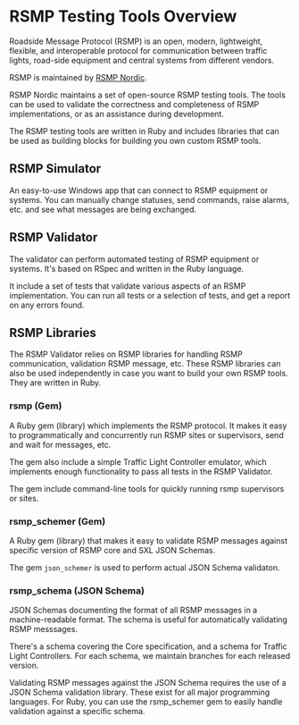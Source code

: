 # RSMP Testing Tools Overview
Roadside Message Protocol (RSMP) is an open, modern, lightweight, flexible, and interoperable protocol for communication between traffic lights, road-side equipment and central systems from different vendors.

RSMP is maintained by [RSMP Nordic](https://rsmp-nordic.org).

RSMP Nordic maintains a set of open-source RSMP testing tools. The tools can be used to validate the correctness and completeness of RSMP implementations, or as an assistance during development.

The RSMP testing tools are written in Ruby and includes libraries that can be used as building blocks for building you own custom RSMP tools.

## RSMP Simulator
An easy-to-use Windows app that can connect to RSMP equipment or systems. You can manually change statuses, send commands, raise alarms, etc. and see what messages are being exchanged.

## RSMP Validator
The validator can perform automated testing of RSMP equipment or systems. It's
based on RSpec and written in the Ruby language.

It include a set of tests that validate various aspects of an RSMP implementation. You can run all tests or a selection of tests, and get a report on any errors found.

## RSMP Libraries
The RSMP Validator relies on RSMP libraries for handling RSMP communication, validation RSMP message, etc. These RSMP libraries can also be used independently in case you want to build your own RSMP tools. They are written in Ruby.

### rsmp (Gem)
A Ruby gem (library) which implements the RSMP protocol. It makes it easy to programmatically and concurrently run RSMP sites or supervisors, send and wait for messages, etc.

The gem also include a simple Traffic Light Controller emulator, which implements enough functionality to pass all tests in the RSMP Validator.

The gem include command-line tools for quickly running rsmp supervisors or sites.

### rsmp_schemer (Gem)
A Ruby gem (library) that makes it easy to validate RSMP messages against specific version of RSMP core and SXL JSON Schemas.

The gem `json_schemer` is used to perform actual JSON Schema validaton.

### rsmp_schema (JSON Schema)
JSON Schemas documenting the format of all RSMP messages in a machine-readable format. The schema is useful for automatically validating RSMP messsages.

There's a schema covering the Core specification, and a schema for Traffic Light Controllers. For each schema, we maintain branches for each released version.

Validating RSMP messages against the JSON Schema requires the use of a JSON Schema validation library. These exist for all major programming languages. For Ruby, you can use the rsmp_schemer gem to easily handle validation against a specific schema.
